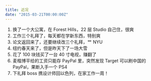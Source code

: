 ```yaml
---
title: 近况
date: "2015-03-21T00:00:00Z"
---
```


1. 换了一个大公寓，在 Forest Hills，22 层 Studio 自己住，很爽
2. 工作三个礼拜了，每天都在学新东西，特别爽
3. 论文返回来了，还要继续改三个礼拜，艹 NYU
4. 纽约春天来了，但是昨天下了一场大雪
5. 花了 100 块钱买了一台 40 寸电视，赚翻了
6. 麦楷博平给的工资只能存 PayPal 里，突然发现 Target 可以刷中国的 PayPal，果断入手一个 PS4
7. 下礼拜 boss 携设计师回以色列，在家工作一周！
